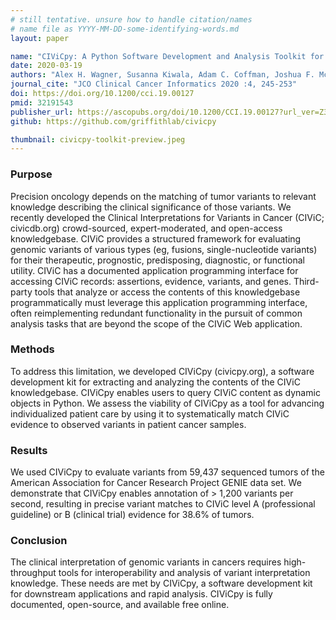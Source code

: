 ```yaml
---
# still tentative. unsure how to handle citation/names
# name file as YYYY-MM-DD-some-identifying-words.md
layout: paper

name: "CIViCpy: A Python Software Development and Analysis Toolkit for the CIViC Knowledgebase"
date: 2020-03-19
authors: "Alex H. Wagner, Susanna Kiwala, Adam C. Coffman, Joshua F. McMichael, Kelsy C. Cotto, Thomas B. Mooney, Erica K. Barnell, Kilannin Krysiak, Arpad M. Danos, Jason Walker, Obi L. Griffith, and Malachi Griffith"
journal_cite: "JCO Clinical Cancer Informatics 2020 :4, 245-253"
doi: https://doi.org/10.1200/cci.19.00127
pmid: 32191543
publisher_url: https://ascopubs.org/doi/10.1200/CCI.19.00127?url_ver=Z39.88-2003
github: https://github.com/griffithlab/civicpy

thumbnail: civicpy-toolkit-preview.jpeg
---
```


### Purpose

Precision oncology depends on the matching of tumor variants to relevant knowledge describing the clinical significance of those variants. We recently developed the Clinical Interpretations for Variants in Cancer (CIViC; civicdb.org) crowd-sourced, expert-moderated, and open-access knowledgebase. CIViC provides a structured framework for evaluating genomic variants of various types (eg, fusions, single-nucleotide variants) for their therapeutic, prognostic, predisposing, diagnostic, or functional utility. CIViC has a documented application programming interface for accessing CIViC records: assertions, evidence, variants, and genes. Third-party tools that analyze or access the contents of this knowledgebase programmatically must leverage this application programming interface, often reimplementing redundant functionality in the pursuit of common analysis tasks that are beyond the scope of the CIViC Web application.

### Methods

To address this limitation, we developed CIViCpy (civicpy.org), a software development kit for extracting and analyzing the contents of the CIViC knowledgebase. CIViCpy enables users to query CIViC content as dynamic objects in Python. We assess the viability of CIViCpy as a tool for advancing individualized patient care by using it to systematically match CIViC evidence to observed variants in patient cancer samples.

### Results
We used CIViCpy to evaluate variants from 59,437 sequenced tumors of the American Association for Cancer Research Project GENIE data set. We demonstrate that CIViCpy enables annotation of > 1,200 variants per second, resulting in precise variant matches to CIViC level A (professional guideline) or B (clinical trial) evidence for 38.6% of tumors.

### Conclusion

The clinical interpretation of genomic variants in cancers requires high-throughput tools for interoperability and analysis of variant interpretation knowledge. These needs are met by CIViCpy, a software development kit for downstream applications and rapid analysis. CIViCpy is fully documented, open-source, and available free online.

